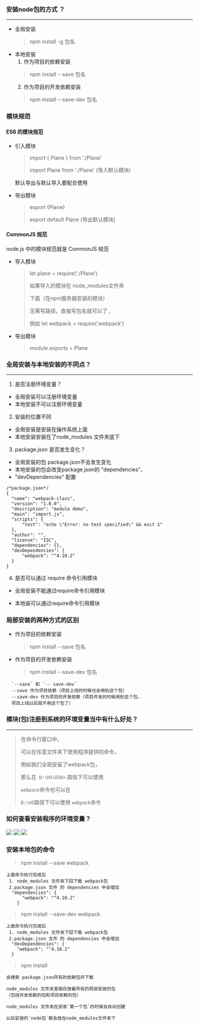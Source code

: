 ### 安装node包的方式 ？
---
 * 全局安装
   >npm install -g 包名 
 * 本地安装  
   1. 作为项目的依赖安装
   >npm install --save 包名
   2. 作为项目的开发依赖安装
   >npm install --save-dev 包名



###  模块规范

#### ES6 的模块规范

+ 引入模块  

  > import  { Plane }  from './Plane'
  >
  > import Plane from './Plane'    (导入默认模块)

   默认导出与默认导入要配合使用          

+ 导出模块 

  > export  {Plane}
  >
  > export  default  Plane (导出默认模块)

#### CommonJS 规范

 node.js 中的模块规范就是 CommonJS 规范

+ 导入模块

  > let plane = require('./Plane')
  >
  > 如果导入的模块在 node_modules文件夹
  >
  > 下面（在npm服务器安装的模块）
  >
  > 无需写路径，直接写包名就可以了 ,
  >
  > 例如  let webpack  = require('webpack')

+ 导出模块

  > module.exports = Plane

### 全局安装与本地安装的不同点？

---
1. 是否注册环境变量？

  * 全局安装可以注册环境变量
  * 本地安装不可以注册环境变量

2. 安装的位置不同

 * 全局安装是安装在操作系统上面
 * 本地安装安装在了node_modules 文件夹底下

3. package.json 是否发生变化？
 * 全局安装的包 package.json不会发生变化
 * 本地安装的包会改变package.json的  "dependencies"、
 * "devDependencies" 配置

  ```
  /*package.json*/
  {
    "name": "webpack-class",
    "version": "1.0.0",
    "description": "module demo",
    "main": "import.js",
    "scripts": {
        "test": "echo \"Error: no test specified\" && exit 1"
    },
    "author": "",
    "license": "ISC",
    "dependencies": {},
    "devDependencies": {
        "webpack": "^4.10.2"
    }
}
  ```

4. 是否可以通过 require 命令引用模块
 * 全局安装不能通过require命令引用模块

 * 本地装可以通过require命令引用模块

   ####  

   #### 

### 局部安装的两种方式的区别
 * 作为项目的依赖安装
   >npm install --save 包名
 * 作为项目的开发依赖安装
   >npm install --save-dev 包名

  ```   
    `--save` 和 `-- save-dev`     
    --save 作为项目依赖（项目上线的时候也会用到这个包）
    --save-dev 作为项目的开发依赖（项目开发的时候用到这个包，
    项目上线以后就不用这个包了）
  ```

### 模块(包)注册到系统的环境变量当中有什么好处？
---
>在命令行窗口中，
>
>可以在任意文件夹下使用程序提供的命令，
>
>例如我们全局安装了webpack包，
>
>那么在` D:\H5\ES6>` 路径下可以使用
>
> `webpack`命令也可以在
>
> `D:\H5`路径下可以使用 `webpack`命令


### 如何查看安装程序的环境变量？

   ![](./images/2.png)
   ![](./images/3.png)
   ![](./images/4.png)



### 安装本地包的命令

>npm install --save webpack
```
上面命令执行完成后
 1. node_modules 文件夹下回下载 webpack包
 2.package.json 文件 的 dependencies 中会增加 
  "dependencies": {
      "webpack": "^4.10.2"
    }

```
>npm install --save-dev webpack 
```
上面命令执行完成后
 1. node_modules 文件夹下回下载 webpack包
 2.package.json 文件 的 dependencies 中会增加 
  "devDependencies": {
    "webpack": "^4.10.2"
  }

```
>npm install
```
会搜索 package.json所有的依赖包并下载
```
```
node_modules 文件夹里面存放着所有的局部安装的包
（包括开发依赖的包和项目依赖的包）

node_modules 文件夹在安装`第一个包`的时候会自动创建

以后安装的`node包`都会放在node_modules文件夹下
```


​    





